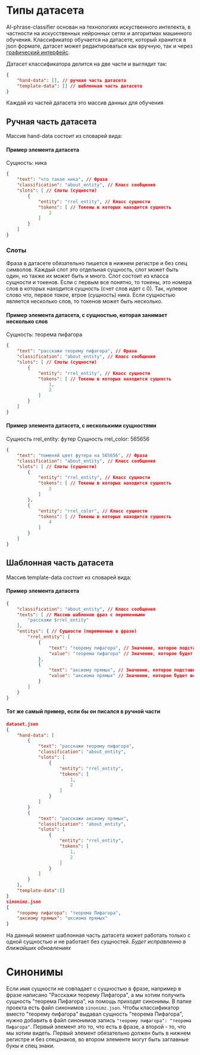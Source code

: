 # Типы датасета
AI-phrase-classifier основан на технологиях искуственного интелекта, в частности на искусственных нейронных сетях и алгоритмах машинного обучения. Классификатор обучается на датасете, который хранится в json формате, датасет может редактироваться как вручную, так и через [графический интерфейс](https://github.com/kretoffer/AI-phrase-classifier/tree/main/docs/training_quide.ru.md).

Датасет классификатора делится на две части и выглядит так:
```json
{
    "hand-data": [], // ручная часть датасета
    "template-data": [] // шаблонная часть датасета
}
```
Каждай из частей датасета это массив данных для обучения
## Ручная часть датасета
Массив hand-data состоит из словарей вида:
#### Пример элемента датасета
Сущность: ника
```json
{
    "text": "что такое ника", // Фраза
    "classification": "about_entity", // Класс сообщения
    "slots": [ // Слоты (сущности)
        {
            "entity": "rrel_entity", // Класс сущности
            "tokens": [ // Токены в которых находится сущность
                2
            ]
        }
    ]
}
```
### Слоты
Фраза в датасете обязательно пишется в нижнем регистре и без спец символов. Каждый слот это отдельная сущность, слот может быть один, но также их может быть и много. Слот состоит из класса сущности и токенов. Если с первым все понятно, то токены, это номера слов в которых находится сущность (счет слов идет с 0). Так, нулевое слово *что*, первое *такое*, втрое (сущность) ника. Если сущностью является несколько слов, то токенов может быть несколько.
#### Пример элемента датасета, с сущностью, которая занимает несколько слов
Сущность: теорема пифагора
```json
{
    "text": "расскажи теорему пифагора", // Фраза
    "classification": "about_entity", // Класс сообщения
    "slots": [ // Слоты (сущности)
        {
            "entity": "rrel_entity", // Класс сущности
            "tokens": [ // Токены в которых находится сущность
                1,
                2
            ]
        }
    ]
}
```
#### Пример элемента датасета, с несколькими сущностями
Сущность rrel_entity: футер
Сущность rrel_color: 565656
```json
{
    "text": "поменяй цвет футера на 565656", // Фраза
    "classification": "about_entity", // Класс сообщения
    "slots": [ // Слоты (сущности)
        {
            "entity": "rrel_entity", // Класс сущности
            "tokens": [ // Токены в которых находится сущность
                2
            ]
        },
        {
            "entity": "rrel_color", // Класс сущности
            "tokens": [ // Токены в которых находится сущность
                4
            ]
        }
    ]
}
```
## Шаблонная часть датасета
Массив template-data состоит из словарей вида:
#### Пример элемента датасета
```json
{
    "classification": "about_entity", // Класс сообщения
    "texts": [ // Массив шаблонов фраз с переменными
        "расскажи $rrel_entity"
    ],
    "entitys": { // Сущности (переменные в фразе)
        "rrel_entity": [
            {
                "text": "теорему пифагора", // Значение, которое подставится в фразу на место соответствующей переменной
                "value": "теорема пифагора" // Значение, которое будет возвращать классификатор
            },
            {
                "text": "аксиому прямых", // Значение, которое подставится в фразу на место соответствующей переменной
                "value": "аксиома прямых" // Значение, которое будет возвращать классификатор
            }
        ]
    }
}
```
#### Тот же самый пример, если бы он писался в ручной части
```json
dataset.json
{
    "hand-data": [
        {
            "text": "расскажи теорему пифагора", 
            "classification": "about_entity", 
            "slots": [ 
                {
                    "entity": "rrel_entity", 
                    "tokens": [ 
                        1,
                        2
                    ]
                }
            ]
        }
        {
            "text": "расскажи аксиому прямых", 
            "classification": "about_entity", 
            "slots": [ 
                {
                    "entity": "rrel_entity", 
                    "tokens": [ 
                        1,
                        2
                    ]
                }
            ]
        }
    ],
    "template-data":[]
}
sinonimz.json
{
    "теорему пифагора": "теорема Пифагора",
    "аксиому прямых": "аксиома прямых"
}
```
На данный момент шаблонная часть датасета может работать только с одной сущностью и не работает без сущностей. *Будет исправленно в ближайших обновлениях*

# Синонимы
Если имя сущности не совпадает с сущностью в фразе, например в фразе написано "Расскажи теорему Пифагора", а мы хотим получить сущность "теорема Пифагора", на помощь приходят синонимы. В папке проекта есть файл синонимов ```sinonimz.json```. Чтобы классификатор вместо "теорему пифагора" выдавал сущность "теорема Пифагора", нужно добавить в файл синонимов запись ```"теорему пифагора": "теорема Пифагора"```. Первый элемент это то, что есть в фразе, а второй - то, что мы хотим видеть. Первый элемент обязательно должен быть в нижнем регистре и без спецзнаков, во втором элементе могут быть заглавные букы и спец знаки.